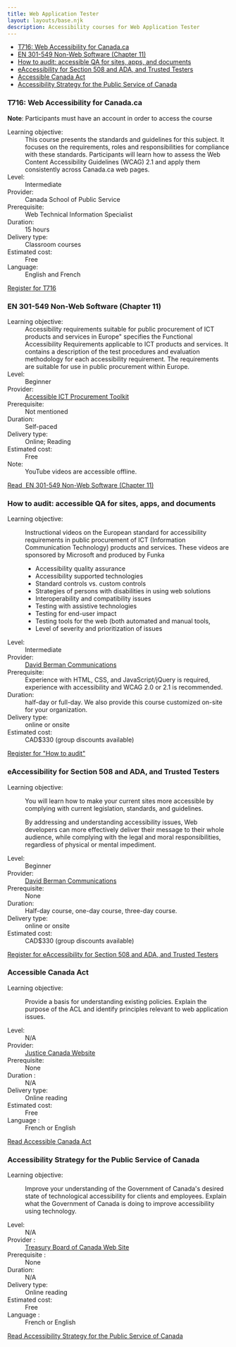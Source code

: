 ```yaml
---
title: Web Application Tester
layout: layouts/base.njk
description: Accessibility courses for Web Application Tester
---
```

<div class="well">
    <ul>
        <li><a href="#t716">T716: Web Accessibility for Canada.ca</a></li>
        <li><a href="#301-549">EN 301-549 Non-Web Software (Chapter 11)</a></li>
        <li><a href="#how-to-audit">How to audit: accessible QA for sites, apps, and documents</a></li>
        <li><a href="#508-ada-testers">eAccessibility for Section 508 and ADA, and Trusted Testers</a></li>
        <li><a href="#accessible-canada-act">Accessible Canada Act</a></li>
    <li><a href="#accessibility-strategy">Accessibility Strategy for the Public Service of Canada</a></li>
    </ul>
</div>
<div class="panel panel-primary">
    <div class="panel-body">
        <h3 id="t716" class="mrgn-tp-0">T716: Web Accessibility for Canada.ca</h3>
        <p><strong>Note</strong>: Participants must have an account in order to access the course</p>
        <dl class="dl-horizontal">
            <dt>Learning objective:</dt>
            <dd>This course presents the standards and guidelines for this subject. It focuses on the requirements, roles and responsibilities for compliance with these standards. Participants will learn how to assess the Web Content Accessibility Guidelines (WCAG) 2.1 and apply them consistently across Canada.ca web pages.</dd>
            <dt>Level:</dt>
            <dd>Intermediate</dd>
            <dt>Provider:</dt>
            <dd>Canada School of Public Service</dd>
            <dt>Prerequisite:</dt>
            <dd>Web Technical Information Specialist</dd>
            <dt>Duration:</dt>
            <dd>15 hours</dd>
            <dt>Delivery type:</dt>
            <dd>Classroom courses</dd>
            <dt>Estimated cost:</dt>
            <dd>Free</dd>
            <dt>Language:</dt>
            <dd>English and French</dd>
        </dl>
        <p><a href="https://learn-apprendre.csps-efpc.gc.ca/" class="btn btn-success">Register<span class="wb-inv">&nbsp;for T716</span></a></p>
    </div>
</div>
<div class="panel panel-primary">
    <div class="panel-body">
        <h3 id="301-549" class="mrgn-tp-0">EN 301-549 Non-Web Software (Chapter 11)</h3>
        <dl class="dl-horizontal">
            <dt>Learning objective:</dt>
            <dd>Accessibility requirements suitable for public procurement of ICT products and services in Europe" specifies the Functional Accessibility Requirements applicable to ICT products and services. It contains a description of the test procedures and evaluation methodology for each accessibility requirement. The requirements are suitable for use in public procurement within Europe.</dd>
            <dt>Level:</dt>
            <dd>Beginner</dd>
            <dt>Provider:</dt>
            <dd><a href="https://www.youtube.com/channel/UCdW_0pPNiiPLaLM90_20org">Accessible ICT Procurement Toolkit</a></dd>
            <dt>Prerequisite:</dt>
            <dd>Not mentioned</dd>
            <dt>Duration:</dt>
            <dd>Self-paced</dd>
            <dt>Delivery type:</dt>
            <dd>Online; Reading</dd>
            <dt>Estimated cost:</dt>
            <dd>Free</dd>
            <dt>Note:</dt>
            <dd>YouTube videos are accessible offline.</dd>
        </dl>
        <p><a href="https://www.youtube.com/channel/UCdW_0pPNiiPLaLM90_20org" class="btn btn-success">Read<span class="wb-inv">&nbsp; EN 301-549 Non-Web Software (Chapter 11)</span></a></p>
    </div>
</div>
<div class="panel panel-primary">
    <div class="panel-body">
        <h3 id="how-to-audit" class="mrgn-tp-0">How to audit: accessible QA for sites, apps, and documents</h3>
        <dl class="dl-horizontal">
            <dt>Learning objective:</dt>
            <dd>
                <p>Instructional videos on the European standard for accessibility requirements in public procurement of ICT (Information Communication Technology) products and services. These videos are sponsored by Microsoft and produced by Funka</p>
                <ul>
                    <li>Accessibility quality assurance</li>
                    <li>Accessibility supported technologies</li>
                    <li>Standard controls vs. custom controls</li>
                    <li>Strategies of persons with disabilities in using web solutions</li>
                    <li>Interoperability and compatibility issues</li>
                    <li>Testing with assistive technologies</li>
                    <li>Testing for end-user impact</li>
                    <li>Testing tools for the web (both automated and manual tools,</li>
                    <li>Level of severity and prioritization of issues</li>
                </ul>
            </dd>
            <dt>Level:</dt>
            <dd>Intermediate</dd>
            <dt>Provider:</dt>
            <dd><a href="https://www.wcag2.com/training">David Berman Communications</a></dd>
            <dt>Prerequisite:</dt>
            <dd>Experience with HTML, CSS, and JavaScript/jQuery is required, experience with accessibility and WCAG 2.0 or 2.1 is recommended.</dd>
            <dt>Duration:</dt>
            <dd>half-day or full-day. We also provide this course customized on-site for your organization.</dd>
            <dt>Delivery type:</dt>
            <dd>online or onsite</dd>
            <dt>Estimated cost:</dt>
            <dd>CAD$330 (group discounts available)</dd>
        </dl>
        <p><a href="https://u5854113.ct.sendgrid.net/wf/click?upn=0jtiag-2FuRoxYSNS97-2B2LtlG1WAHsjIQ0Ep5-2BKjre2v6xtLg-2Ft-2FB6hhY0wDlCWyO9DJWk5al2cBTBls5C7KCtdS2TWLcMuLKWSU3fnqFeXcw-3D_mm4vR5b8-2B-2BzKspZM2ii0IcjwhTv4zZvwbUjYrxDq6DbqTQH4xzGYHIdjHRaFmoBOX8WE9BM2lzY1RalU0t4CTu8opZhDf9tpc-2FyXZ8URStdJ2bfsUQTYZT-2B2D9Dlq25G9ljRteKlgaNoZq7VuUgoGnF5xxtYJ-2FgiUmnnufUx-2B813GaPr1uP3IgSWScW8z-2BlBji10wK-2FvZOD9ePuAgH0vN19msEvO8bGCzCAuUNJXiHNTTy0E1oNW2LEVwmSQ1sJ0" class="btn btn-success">Register<span class="wb-invisible"> for "How to audit"</span></a></p>
    </div>
</div>
<div class="panel panel-primary">
    <div class="panel-body">
        <h3 id="508-ada-testers" class="mrgn-tp-0">eAccessibility for Section 508 and ADA, and Trusted Testers</h3>
        <dl class="dl-horizontal">
            <dt>Learning objective:</dt>
            <dd>
                <p>You will learn how to make your current sites more accessible by complying with current legislation, standards, and guidelines.</p>
                <p>By addressing and understanding accessibility issues, Web developers can more effectively deliver their message to their whole audience, while complying with the legal and moral responsibilities, regardless of physical or mental impediment.</p>
            </dd>
            <dt>Level:</dt>
            <dd>Beginner</dd>
            <dt>Provider:</dt>
            <dd><a href="https://www.wcag2.com/training">David Berman Communications</a></dd>
            <dt>Prerequisite:</dt>
            <dd>None</dd>
            <dt>Duration:</dt>
            <dd>Half-day course, one-day course, three-day course.</dd>
            <dt>Delivery type:</dt>
            <dd>online or onsite</dd>
            <dt>Estimated cost:</dt>
            <dd>CAD$330 (group discounts available)</dd>
        </dl>
        <p><a href="https://davidberman.com/courses/keynotes-and-courses/accessibility-course-revised-section-508-ada/" class="btn btn-success">Register<span class="wb-inv"> for eAccessibility for Section 508 and ADA, and Trusted Testers</span></a></p>
    </div>
</div>
<div class="panel panel-primary">
    <div class="panel-body">
        <h3 id="accessible-canada-act" class="mrgn-tp-0">Accessible Canada Act</h3>
        <dl class="dl-horizontal">
            <dt>Learning objective:</dt>
            <dd>
                <p>Provide a basis for understanding existing policies. Explain the purpose of the ACL and identify principles relevant to web application issues.</p>
            </dd>
            <dt>Level:</dt>
            <dd>N/A</dd>
            <dt>Provider:</dt>
            <dd><a href="https://laws-lois.justice.gc.ca/eng/">Justice Canada Website </a></dd>
            <dt>Prerequisite:</dt>
            <dd>None</dd>
            <dt>Duration :</dt>
            <dd>N/A</dd>
            <dt>Delivery type:</dt>
            <dd>Online reading</dd>
            <dt>Estimated cost:</dt>
            <dd>Free</dd>
            <dt>Language :</dt>
            <dd>French or English</dd>
        </dl>
        <p><a href="https://laws-lois.justice.gc.ca/eng/acts/A-0.6/" class="btn btn-success">Read<span class="wb-inv"> Accessible Canada Act</span></a></p>
    </div>
</div>
<div class="panel panel-primary">
    <div class="panel-body">
        <h3 id="accessibility-strategy" class="mrgn-tp-0">Accessibility Strategy for the Public Service of Canada</h3>
        <dl class="dl-horizontal">
            <dt>Learning objective:</dt>
            <dd>
                <p>Improve your understanding of the Government of Canada's desired state of technological accessibility for clients and employees. Explain what the Government of Canada is doing to improve accessibility using technology.</p>
            </dd>
            <dt>Level:</dt>
            <dd>N/A</dd>
            <dt>Provider :</dt>
            <dd><a href="https://www.canada.ca/en/treasury-board-secretariat.html">Treasury Board of Canada Web Site  </a></dd>
            <dt>Prerequisite :</dt>
            <dd>None</dd>
            <dt>Duration:</dt>
            <dd>N/A</dd>
            <dt>Delivery type:</dt>
            <dd>Online reading</dd>
            <dt>Estimated cost:</dt>
            <dd>Free</dd>
            <dt>Language :</dt>
            <dd>French or English</dd>
        </dl>
        <p><a href="https://www.canada.ca/en/government/publicservice/wellness-inclusion-diversity-public-service/diversity-inclusion-public-service/accessibility-public-service/accessibility-strategy-public-service-toc.html" class="btn btn-success">Read<span class="wb-inv"> Accessibility Strategy for the Public Service of Canada</span></a></p>
    </div>
</div>
